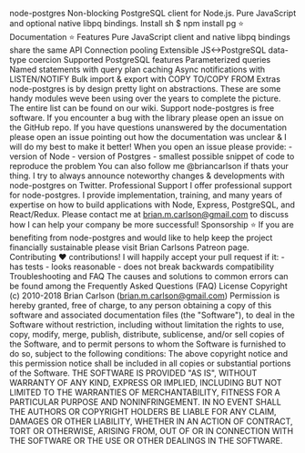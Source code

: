 node-postgres Non-blocking PostgreSQL client for Node.js. Pure JavaScript and optional native libpq bindings. Install sh $ npm install pg :star: Documentation :star: Features Pure JavaScript client and native libpq bindings share the same API Connection pooling Extensible JS<->PostgreSQL data-type coercion Supported PostgreSQL features Parameterized queries Named statements with query plan caching Async notifications with LISTEN/NOTIFY Bulk import & export with COPY TO/COPY FROM Extras node-postgres is by design pretty light on abstractions. These are some handy modules weve been using over the years to complete the picture. The entire list can be found on our wiki. Support node-postgres is free software. If you encounter a bug with the library please open an issue on the GitHub repo. If you have questions unanswered by the documentation please open an issue pointing out how the documentation was unclear & I will do my best to make it better! When you open an issue please provide: - version of Node - version of Postgres - smallest possible snippet of code to reproduce the problem You can also follow me @briancarlson if thats your thing. I try to always announce noteworthy changes & developments with node-postgres on Twitter. Professional Support I offer professional support for node-postgres. I provide implementation, training, and many years of expertise on how to build applications with Node, Express, PostgreSQL, and React/Redux. Please contact me at brian.m.carlson@gmail.com to discuss how I can help your company be more successful! Sponsorship :star: If you are benefiting from node-postgres and would like to help keep the project financially sustainable please visit Brian Carlsons Patreon page. Contributing :heart: contributions! I will happily accept your pull request if it: - has tests - looks reasonable - does not break backwards compatibility Troubleshooting and FAQ The causes and solutions to common errors can be found among the Frequently Asked Questions (FAQ) License Copyright (c) 2010-2018 Brian Carlson (brian.m.carlson@gmail.com) Permission is hereby granted, free of charge, to any person obtaining a copy of this software and associated documentation files (the "Software"), to deal in the Software without restriction, including without limitation the rights to use, copy, modify, merge, publish, distribute, sublicense, and/or sell copies of the Software, and to permit persons to whom the Software is furnished to do so, subject to the following conditions: The above copyright notice and this permission notice shall be included in all copies or substantial portions of the Software. THE SOFTWARE IS PROVIDED "AS IS", WITHOUT WARRANTY OF ANY KIND, EXPRESS OR IMPLIED, INCLUDING BUT NOT LIMITED TO THE WARRANTIES OF MERCHANTABILITY, FITNESS FOR A PARTICULAR PURPOSE AND NONINFRINGEMENT. IN NO EVENT SHALL THE AUTHORS OR COPYRIGHT HOLDERS BE LIABLE FOR ANY CLAIM, DAMAGES OR OTHER LIABILITY, WHETHER IN AN ACTION OF CONTRACT, TORT OR OTHERWISE, ARISING FROM, OUT OF OR IN CONNECTION WITH THE SOFTWARE OR THE USE OR OTHER DEALINGS IN THE SOFTWARE.